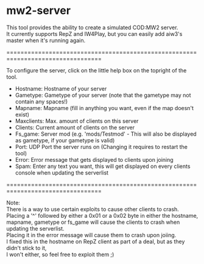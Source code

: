 mw2-server
=================================================================================

This tool provides the ability to create a simulated COD:MW2 server.  
It currently supports RepZ and IW4Play, but you can easily add aiw3's master when it's running again.  

=================================================================================

To configure the server, click on the little help box on the topright of the tool.

- Hostname: Hostname of your server
- Gametype: Gametype of your server (note that the gametype may not contain any spaces!)
- Mapname: Mapname (fill in anything you want, even if the map doesn't exist)
- Maxclients: Max. amount of clients on this server
- Clients: Current amount of clients on the server
- Fs_game: Server mod (e.g. 'mods/Testmod' - This will also be displayed as gametype, if your gametype is valid)
- Port: UDP Port the server runs on (Changing it requires to restart the tool)
- Error: Error message that gets displayed to clients upon joining
- Spam: Enter any text you want, this will get displayed on every clients console when updating the serverlist

=================================================================================

Note:  
There is a way to use certain exploits to cause other clients to crash.  
Placing a '^' followed by either a 0x01 or a 0x02 byte in either the hostname,  
mapname, gametype or fs_game will cause the clients to crash when updating the serverlist.  
Placing it in the error message will cause them to crash upon joiing.  
I fixed this in the hostname on RepZ client as part of a deal, but as they didn't stick to it,  
I won't either, so feel free to exploit them ;)

